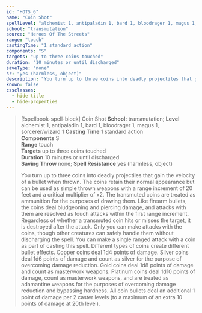 ```yaml
---
id: "HOTS_6"
name: "Coin Shot"
spellLevel: "alchemist 1, antipaladin 1, bard 1, bloodrager 1, magus 1, sorcerer/wizard 1"
school: "transmutation"
source: "Heroes Of The Streets"
range: "touch"
castingTime: "1 standard action"
components: "S"
targets: "up to three coins touched"
duration: "10 minutes or until discharged"
saveType: "none"
sr: "yes (harmless, object)"
description: "You turn up to three coins into deadly projectiles that gain the velocity of a bullet when thrown. The coins retain their normal appearance but can be used as simple thrown weapons with a range increment of 20 feet and a critical multiplier of x2. The transmuted coins are treated as ammunition for the purposes of drawing them. Like firearm bullets, the coins deal bludgeoning and piercing damage, and attacks with them are resolved as touch attacks within the first range increment. Regardless of whether a transmuted coin hits or misses the target, it is  destroyed after the attack. Only you can make attacks with the coins, though other creatures can safely handle them without discharging the spell.  You can make a single ranged attack with a coin as part of casting this spell. Different types of coins create different bullet effects. Copper coins deal 1d4 points of damage. Silver coins deal 1d6 points of damage and count as silver for the purpose of overcoming damage reduction. Gold coins deal 1d8 points of damage and count as masterwork weapons. Platinum coins deal 1d10 points of damage, count as masterwork weapons, and are treated as adamantine weapons for the purposes of overcoming damage reduction and bypassing hardness. All coin bullets deal an additional 1 point of damage per 2 caster levels (to a maximum of an extra 10 points of damage at 20th level)."
known: false
cssclasses:
  - hide-title
  - hide-properties
---
```


> [!spellbook-spell-block] Coin Shot
> **School:** transmutation; **Level** alchemist 1, antipaladin 1, bard 1, bloodrager 1, magus 1, sorcerer/wizard 1
> **Casting Time** 1 standard action  
> **Components** S  
> **Range** touch  
> **Targets** up to three coins touched  
> **Duration** 10 minutes or until discharged  
> **Saving Throw** none; **Spell Resistance** yes (harmless, object)
> 
> You turn up to three coins into deadly projectiles that gain the velocity of a bullet when thrown. The coins retain their normal appearance but can be used as simple thrown weapons with a range increment of 20 feet and a critical multiplier of x2. The transmuted coins are treated as ammunition for the purposes of drawing them. Like firearm bullets, the coins deal bludgeoning and piercing damage, and attacks with them are resolved as touch attacks within the first range increment. Regardless of whether a transmuted coin hits or misses the target, it is  destroyed after the attack. Only you can make attacks with the coins, though other creatures can safely handle them without discharging the spell.  You can make a single ranged attack with a coin as part of casting this spell. Different types of coins create different bullet effects. Copper coins deal 1d4 points of damage. Silver coins deal 1d6 points of damage and count as silver for the purpose of overcoming damage reduction. Gold coins deal 1d8 points of damage and count as masterwork weapons. Platinum coins deal 1d10 points of damage, count as masterwork weapons, and are treated as adamantine weapons for the purposes of overcoming damage reduction and bypassing hardness. All coin bullets deal an additional 1 point of damage per 2 caster levels (to a maximum of an extra 10 points of damage at 20th level).